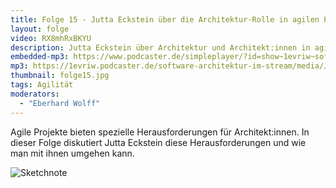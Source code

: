 ```yaml
---
title: Folge 15 - Jutta Eckstein über die Architektur-Rolle in agilen Projekten
layout: folge
video: RX8mhRxBKYU
description: Jutta Eckstein über Architektur und Architekt:innen in agilen Projekten
embedded-mp3: https://www.podcaster.de/simpleplayer/?id=show~1evriw~software-architektur-im-stream~pod-6063171d37287661480641&v=1617107006
mp3: https://1evriw.podcaster.de/software-architektur-im-stream/media/JuttaEckstein.mp3
thumbnail: folge15.jpg
tags: Agilität
moderators:
  - "Eberhard Wolff"
---
```


Agile Projekte bieten spezielle Herausforderungen für
Architekt:innen. In dieser Folge diskutiert Jutta Eckstein diese
Herausforderungen und wie man mit ihnen umgehen kann.

![Sketchnote](/sketchnotes/folge15.jpg "Sketchnote")
